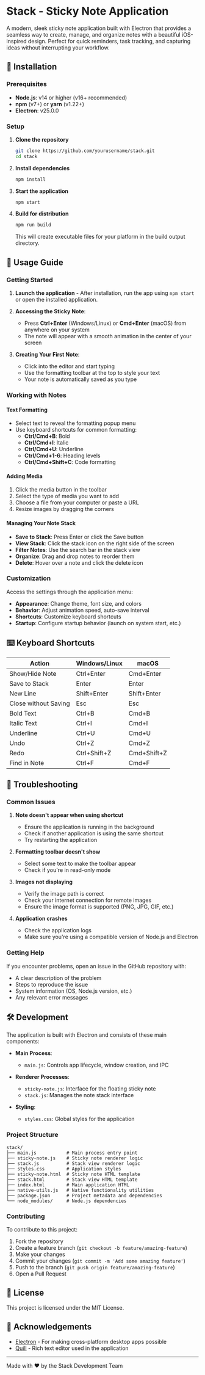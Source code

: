 # Stack - Sticky Note Application

A modern, sleek sticky note application built with Electron that provides a seamless way to create, manage, and organize notes with a beautiful iOS-inspired design. Perfect for quick reminders, task tracking, and capturing ideas without interrupting your workflow.

## 🚀 Installation

### Prerequisites

- **Node.js**: v14 or higher (v16+ recommended)
- **npm** (v7+) or **yarn** (v1.22+)
- **Electron**: v25.0.0

### Setup

1. **Clone the repository**
   ```bash
   git clone https://github.com/yourusername/stack.git
   cd stack
   ```

2. **Install dependencies**
   ```bash
   npm install
   ```

3. **Start the application**
   ```bash
   npm start
   ```

4. **Build for distribution**
   ```bash
   npm run build
   ```
   This will create executable files for your platform in the build output directory.

## 📝 Usage Guide

### Getting Started

1. **Launch the application** - After installation, run the app using `npm start` or open the installed application.

2. **Accessing the Sticky Note**:
   - Press **Ctrl+Enter** (Windows/Linux) or **Cmd+Enter** (macOS) from anywhere on your system
   - The note will appear with a smooth animation in the center of your screen

3. **Creating Your First Note**:
   - Click into the editor and start typing
   - Use the formatting toolbar at the top to style your text
   - Your note is automatically saved as you type

### Working with Notes

#### Text Formatting

- Select text to reveal the formatting popup menu
- Use keyboard shortcuts for common formatting:
  - **Ctrl/Cmd+B**: Bold
  - **Ctrl/Cmd+I**: Italic
  - **Ctrl/Cmd+U**: Underline
  - **Ctrl/Cmd+1-6**: Heading levels
  - **Ctrl/Cmd+Shift+C**: Code formatting

#### Adding Media

1. Click the media button in the toolbar
2. Select the type of media you want to add
3. Choose a file from your computer or paste a URL
4. Resize images by dragging the corners

#### Managing Your Note Stack

- **Save to Stack**: Press Enter or click the Save button
- **View Stack**: Click the stack icon on the right side of the screen
- **Filter Notes**: Use the search bar in the stack view
- **Organize**: Drag and drop notes to reorder them
- **Delete**: Hover over a note and click the delete icon

### Customization

Access the settings through the application menu:

- **Appearance**: Change theme, font size, and colors
- **Behavior**: Adjust animation speed, auto-save interval
- **Shortcuts**: Customize keyboard shortcuts
- **Startup**: Configure startup behavior (launch on system start, etc.)

## ⌨️ Keyboard Shortcuts

| Action | Windows/Linux | macOS |
|--------|---------------|-------|
| Show/Hide Note | Ctrl+Enter | Cmd+Enter |
| Save to Stack | Enter | Enter |
| New Line | Shift+Enter | Shift+Enter |
| Close without Saving | Esc | Esc |
| Bold Text | Ctrl+B | Cmd+B |
| Italic Text | Ctrl+I | Cmd+I |
| Underline | Ctrl+U | Cmd+U |
| Undo | Ctrl+Z | Cmd+Z |
| Redo | Ctrl+Shift+Z | Cmd+Shift+Z |
| Find in Note | Ctrl+F | Cmd+F |

## 🔧 Troubleshooting

### Common Issues

1. **Note doesn't appear when using shortcut**
   - Ensure the application is running in the background
   - Check if another application is using the same shortcut
   - Try restarting the application

2. **Formatting toolbar doesn't show**
   - Select some text to make the toolbar appear
   - Check if you're in read-only mode

3. **Images not displaying**
   - Verify the image path is correct
   - Check your internet connection for remote images
   - Ensure the image format is supported (PNG, JPG, GIF, etc.)

4. **Application crashes**
   - Check the application logs
   - Make sure you're using a compatible version of Node.js and Electron

### Getting Help

If you encounter problems, open an issue in the GitHub repository with:
- A clear description of the problem
- Steps to reproduce the issue
- System information (OS, Node.js version, etc.)
- Any relevant error messages

## 🛠️ Development

The application is built with Electron and consists of these main components:

- **Main Process**:
  - `main.js`: Controls app lifecycle, window creation, and IPC

- **Renderer Processes**:
  - `sticky-note.js`: Interface for the floating sticky note
  - `stack.js`: Manages the note stack interface

- **Styling**:
  - `styles.css`: Global styles for the application

### Project Structure

```
stack/
├── main.js           # Main process entry point
├── sticky-note.js    # Sticky note renderer logic
├── stack.js          # Stack view renderer logic
├── styles.css        # Application styles
├── sticky-note.html  # Sticky note HTML template
├── stack.html        # Stack view HTML template
├── index.html        # Main application HTML
├── native-utils.js   # Native functionality utilities
├── package.json      # Project metadata and dependencies
└── node_modules/     # Node.js dependencies
```

### Contributing

To contribute to this project:

1. Fork the repository
2. Create a feature branch (`git checkout -b feature/amazing-feature`)
3. Make your changes
4. Commit your changes (`git commit -m 'Add some amazing feature'`)
5. Push to the branch (`git push origin feature/amazing-feature`)
6. Open a Pull Request

## 📄 License

This project is licensed under the MIT License.

## 🙏 Acknowledgements

- [Electron](https://www.electronjs.org/) - For making cross-platform desktop apps possible
- [Quill](https://quilljs.com/) - Rich text editor used in the application

---

Made with ❤️ by the Stack Development Team 
